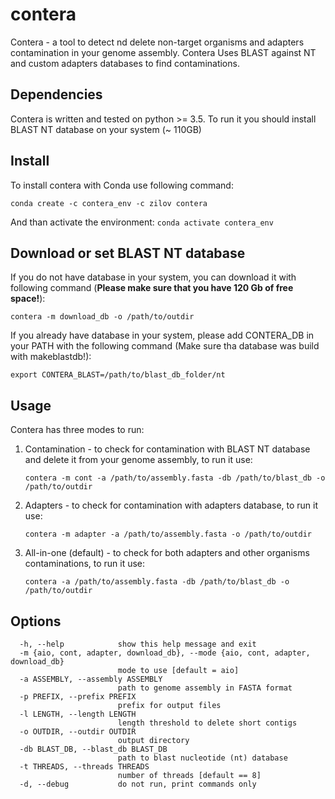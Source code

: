 # contera
Contera - a tool to detect nd delete non-target organisms and adapters contamination in your genome assembly. Contera Uses BLAST against NT and custom adapters databases to find contaminations.

## Dependencies
Contera is written and tested on python >= 3.5. To run it you should install BLAST NT database on your system (~ 110GB)

## Install

To install contera with Conda use following command:

`conda create -c contera_env -c zilov contera`

And than activate the environment: `conda activate contera_env`

## Download or set BLAST NT database

If you do not have database in your system, you can download it with following command (**Please make sure that you have 120 Gb of free space!**):

`contera -m download_db -o /path/to/outdir`

If you already have database in your system, please add CONTERA_DB in your PATH with the following command (Make sure tha database was build with makeblastdb!):

`export CONTERA_BLAST=/path/to/blast_db_folder/nt`

## Usage

Contera has three modes to run:

1) Contamination - to check for contamination with BLAST NT database and delete it from your genome assembly, to run it use:

    `contera -m cont -a /path/to/assembly.fasta -db /path/to/blast_db -o /path/to/outdir`

2) Adapters - to check for contamination with adapters database, to run it use:

    `contera -m adapter -a /path/to/assembly.fasta -o /path/to/outdir`

3) All-in-one (default) - to check for both adapters and other organisms contaminations, to run it use:

    `contera -a /path/to/assembly.fasta -db /path/to/blast_db -o /path/to/outdir`

## Options
```
  -h, --help            show this help message and exit
  -m {aio, cont, adapter, download_db}, --mode {aio, cont, adapter, download_db}
                        mode to use [default = aio]
  -a ASSEMBLY, --assembly ASSEMBLY
                        path to genome assembly in FASTA format
  -p PREFIX, --prefix PREFIX
                        prefix for output files
  -l LENGTH, --length LENGTH
                        length threshold to delete short contigs
  -o OUTDIR, --outdir OUTDIR
                        output directory
  -db BLAST_DB, --blast_db BLAST_DB
                        path to blast nucleotide (nt) database
  -t THREADS, --threads THREADS
                        number of threads [default == 8]
  -d, --debug           do not run, print commands only
  ```